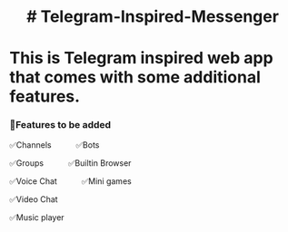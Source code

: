 <h1 align="center"># Telegram-Inspired-Messenger
<h1>This is Telegram inspired web app that comes with some additional features.</h1>

<h3>🚀Features to be added </h3>
<p>✅Channels&nbsp&nbsp&nbsp&nbsp&nbsp&nbsp&nbsp&nbsp&nbsp&nbsp&nbsp✅Bots</p>
<p>✅Groups&nbsp&nbsp&nbsp&nbsp&nbsp&nbsp&nbsp&nbsp&nbsp&nbsp&nbsp✅Builtin Browser</p>
<p>✅Voice Chat&nbsp&nbsp&nbsp&nbsp&nbsp&nbsp&nbsp&nbsp&nbsp&nbsp&nbsp✅Mini games</p>
<p>✅Video Chat</p>
<p>✅Music player</p>
